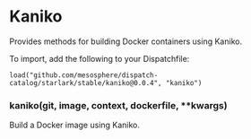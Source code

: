 
# Kaniko

Provides methods for building Docker containers using Kaniko.

To import, add the following to your Dispatchfile:

```
load("github.com/mesosphere/dispatch-catalog/starlark/stable/kaniko@0.0.4", "kaniko")
```


### kaniko(git, image, context, dockerfile, **kwargs)


Build a Docker image using Kaniko.



